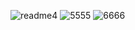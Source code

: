 ![readme4](https://github.com/noriakeivanfard/pythonClass/assets/137643989/e22acf91-309f-4a31-808c-a3398d1dc30e)
![5555](https://github.com/noriakeivanfard/pythonClass/assets/137643989/a72e2db2-6040-413d-8a8b-08d6c32a7e3c)
![6666](https://github.com/noriakeivanfard/pythonClass/assets/137643989/25dff712-f9f3-45aa-a7aa-d7f5183cc000)
